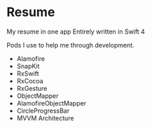 # Resume
My resume in one app
Entirely written in Swift 4

Pods I use to help me through development.
  - Alamofire
  - SnapKit
  - RxSwift
  - RxCocoa
  - RxGesture
  - ObjectMapper
  - AlamofireObjectMapper
  - CircleProgressBar
  - MVVM Architecture
